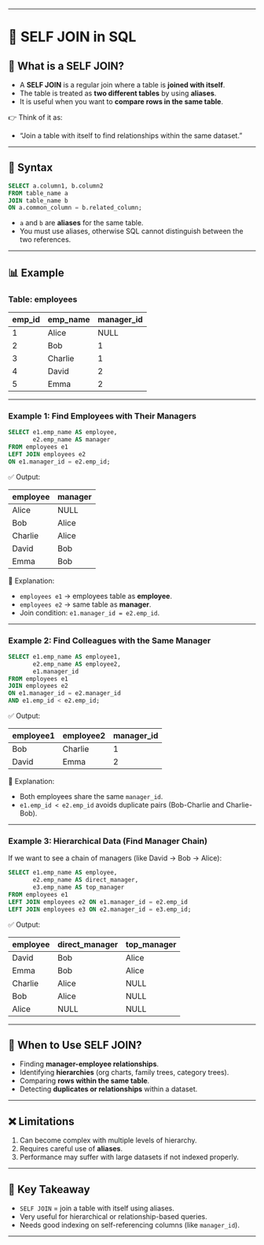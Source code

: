
---

# 🔗 SELF JOIN in SQL

## 📝 What is a SELF JOIN?

* A **SELF JOIN** is a regular join where a table is **joined with itself**.
* The table is treated as **two different tables** by using **aliases**.
* It is useful when you want to **compare rows in the same table**.

👉 Think of it as:

* “Join a table with itself to find relationships within the same dataset.”

---

## 📌 Syntax

```sql
SELECT a.column1, b.column2
FROM table_name a
JOIN table_name b
ON a.common_column = b.related_column;
```

* `a` and `b` are **aliases** for the same table.
* You must use aliases, otherwise SQL cannot distinguish between the two references.

---

## 📊 Example

### Table: **employees**

| emp\_id | emp\_name | manager\_id |
| ------- | --------- | ----------- |
| 1       | Alice     | NULL        |
| 2       | Bob       | 1           |
| 3       | Charlie   | 1           |
| 4       | David     | 2           |
| 5       | Emma      | 2           |

---

### Example 1: Find Employees with Their Managers

```sql
SELECT e1.emp_name AS employee, 
       e2.emp_name AS manager
FROM employees e1
LEFT JOIN employees e2
ON e1.manager_id = e2.emp_id;
```

✅ Output:

| employee | manager |
| -------- | ------- |
| Alice    | NULL    |
| Bob      | Alice   |
| Charlie  | Alice   |
| David    | Bob     |
| Emma     | Bob     |

📌 Explanation:

* `employees e1` → employees table as **employee**.
* `employees e2` → same table as **manager**.
* Join condition: `e1.manager_id = e2.emp_id`.

---

### Example 2: Find Colleagues with the Same Manager

```sql
SELECT e1.emp_name AS employee1, 
       e2.emp_name AS employee2, 
       e1.manager_id
FROM employees e1
JOIN employees e2
ON e1.manager_id = e2.manager_id
AND e1.emp_id < e2.emp_id;
```

✅ Output:

| employee1 | employee2 | manager\_id |
| --------- | --------- | ----------- |
| Bob       | Charlie   | 1           |
| David     | Emma      | 2           |

📌 Explanation:

* Both employees share the same `manager_id`.
* `e1.emp_id < e2.emp_id` avoids duplicate pairs (Bob-Charlie and Charlie-Bob).

---

### Example 3: Hierarchical Data (Find Manager Chain)

If we want to see a chain of managers (like David → Bob → Alice):

```sql
SELECT e1.emp_name AS employee, 
       e2.emp_name AS direct_manager, 
       e3.emp_name AS top_manager
FROM employees e1
LEFT JOIN employees e2 ON e1.manager_id = e2.emp_id
LEFT JOIN employees e3 ON e2.manager_id = e3.emp_id;
```

✅ Output:

| employee | direct\_manager | top\_manager |
| -------- | --------------- | ------------ |
| David    | Bob             | Alice        |
| Emma     | Bob             | Alice        |
| Charlie  | Alice           | NULL         |
| Bob      | Alice           | NULL         |
| Alice    | NULL            | NULL         |

---

## 🚀 When to Use SELF JOIN?

* Finding **manager-employee relationships**.
* Identifying **hierarchies** (org charts, family trees, category trees).
* Comparing **rows within the same table**.
* Detecting **duplicates or relationships** within a dataset.

---

## ❌ Limitations

1. Can become complex with multiple levels of hierarchy.
2. Requires careful use of **aliases**.
3. Performance may suffer with large datasets if not indexed properly.

---

## 🧠 Key Takeaway

* `SELF JOIN` = join a table with itself using aliases.
* Very useful for hierarchical or relationship-based queries.
* Needs good indexing on self-referencing columns (like `manager_id`).

---

